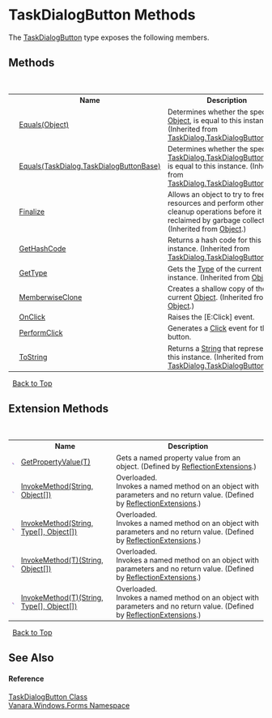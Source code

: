 # TaskDialogButton Methods
 

The <a href="1d014f22-9536-9860-ea85-fa2cafd31448">TaskDialogButton</a> type exposes the following members.


## Methods
&nbsp;<table><tr><th></th><th>Name</th><th>Description</th></tr><tr><td>![Public method](media/pubmethod.gif "Public method")</td><td><a href="9cab1b89-da26-2839-b90f-37816347c2d0">Equals(Object)</a></td><td>
Determines whether the specified <a href="http://msdn2.microsoft.com/en-us/library/e5kfa45b" target="_blank">Object</a>, is equal to this instance.
 (Inherited from <a href="0d000645-81f6-42fb-27aa-bb7efd7b0c14">TaskDialog.TaskDialogButtonBase</a>.)</td></tr><tr><td>![Public method](media/pubmethod.gif "Public method")</td><td><a href="3b43624f-4de4-f622-1c97-c247f2bc3b5b">Equals(TaskDialog.TaskDialogButtonBase)</a></td><td>
Determines whether the specified <a href="0d000645-81f6-42fb-27aa-bb7efd7b0c14">TaskDialog.TaskDialogButtonBase</a>, is equal to this instance.
 (Inherited from <a href="0d000645-81f6-42fb-27aa-bb7efd7b0c14">TaskDialog.TaskDialogButtonBase</a>.)</td></tr><tr><td>![Protected method](media/protmethod.gif "Protected method")</td><td><a href="http://msdn2.microsoft.com/en-us/library/4k87zsw7" target="_blank">Finalize</a></td><td>
Allows an object to try to free resources and perform other cleanup operations before it is reclaimed by garbage collection.
 (Inherited from <a href="http://msdn2.microsoft.com/en-us/library/e5kfa45b" target="_blank">Object</a>.)</td></tr><tr><td>![Public method](media/pubmethod.gif "Public method")</td><td><a href="fafa778d-11e0-8c5b-f35c-d0cc8dc78302">GetHashCode</a></td><td>
Returns a hash code for this instance.
 (Inherited from <a href="0d000645-81f6-42fb-27aa-bb7efd7b0c14">TaskDialog.TaskDialogButtonBase</a>.)</td></tr><tr><td>![Public method](media/pubmethod.gif "Public method")</td><td><a href="http://msdn2.microsoft.com/en-us/library/dfwy45w9" target="_blank">GetType</a></td><td>
Gets the <a href="http://msdn2.microsoft.com/en-us/library/42892f65" target="_blank">Type</a> of the current instance.
 (Inherited from <a href="http://msdn2.microsoft.com/en-us/library/e5kfa45b" target="_blank">Object</a>.)</td></tr><tr><td>![Protected method](media/protmethod.gif "Protected method")</td><td><a href="http://msdn2.microsoft.com/en-us/library/57ctke0a" target="_blank">MemberwiseClone</a></td><td>
Creates a shallow copy of the current <a href="http://msdn2.microsoft.com/en-us/library/e5kfa45b" target="_blank">Object</a>.
 (Inherited from <a href="http://msdn2.microsoft.com/en-us/library/e5kfa45b" target="_blank">Object</a>.)</td></tr><tr><td>![Public method](media/pubmethod.gif "Public method")</td><td><a href="1097a1b4-d50d-290f-dc34-20babc0e97fa">OnClick</a></td><td>
Raises the [E:Click] event.</td></tr><tr><td>![Public method](media/pubmethod.gif "Public method")</td><td><a href="07d2fab6-8bdf-1157-ea93-45819201c4ab">PerformClick</a></td><td>
Generates a <a href="9cdcc726-af5d-e55c-b4c9-afcc31585eb6">Click</a> event for the button.</td></tr><tr><td>![Public method](media/pubmethod.gif "Public method")</td><td><a href="e56e4b3e-2016-2361-9944-7139fc2bc7cb">ToString</a></td><td>
Returns a <a href="http://msdn2.microsoft.com/en-us/library/s1wwdcbf" target="_blank">String</a> that represents this instance.
 (Inherited from <a href="0d000645-81f6-42fb-27aa-bb7efd7b0c14">TaskDialog.TaskDialogButtonBase</a>.)</td></tr></table>&nbsp;
<a href="#taskdialogbutton-methods">Back to Top</a>

## Extension Methods
&nbsp;<table><tr><th></th><th>Name</th><th>Description</th></tr><tr><td>![Public Extension Method](media/pubextension.gif "Public Extension Method")</td><td><a href="609b1449-9696-245e-03a2-e22beb84efe1">GetPropertyValue(T)</a></td><td>
Gets a named property value from an object.
 (Defined by <a href="00588eb4-ca31-ef7e-81da-3ce105aa9b63">ReflectionExtensions</a>.)</td></tr><tr><td>![Public Extension Method](media/pubextension.gif "Public Extension Method")</td><td><a href="cc997716-244b-d4f1-e26d-139cc82ce6b0">InvokeMethod(String, Object[])</a></td><td>Overloaded.  
Invokes a named method on an object with parameters and no return value.
 (Defined by <a href="00588eb4-ca31-ef7e-81da-3ce105aa9b63">ReflectionExtensions</a>.)</td></tr><tr><td>![Public Extension Method](media/pubextension.gif "Public Extension Method")</td><td><a href="35c20259-aa16-9a35-254f-8bf630272463">InvokeMethod(String, Type[], Object[])</a></td><td>Overloaded.  
Invokes a named method on an object with parameters and no return value.
 (Defined by <a href="00588eb4-ca31-ef7e-81da-3ce105aa9b63">ReflectionExtensions</a>.)</td></tr><tr><td>![Public Extension Method](media/pubextension.gif "Public Extension Method")</td><td><a href="39c67efc-5f5d-9e71-64bc-8e89b4589f75">InvokeMethod(T)(String, Object[])</a></td><td>Overloaded.  
Invokes a named method on an object with parameters and no return value.
 (Defined by <a href="00588eb4-ca31-ef7e-81da-3ce105aa9b63">ReflectionExtensions</a>.)</td></tr><tr><td>![Public Extension Method](media/pubextension.gif "Public Extension Method")</td><td><a href="4a4da18e-d1a2-3a1f-28b0-10fb9f9646e6">InvokeMethod(T)(String, Type[], Object[])</a></td><td>Overloaded.  
Invokes a named method on an object with parameters and no return value.
 (Defined by <a href="00588eb4-ca31-ef7e-81da-3ce105aa9b63">ReflectionExtensions</a>.)</td></tr></table>&nbsp;
<a href="#taskdialogbutton-methods">Back to Top</a>

## See Also


#### Reference
<a href="1d014f22-9536-9860-ea85-fa2cafd31448">TaskDialogButton Class</a><br /><a href="c580cf52-4028-70db-28d0-f9b1abc03861">Vanara.Windows.Forms Namespace</a><br />
